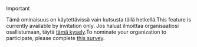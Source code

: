 > [!IMPORTANT]
> <span data-ttu-id="632ce-101">Tämä ominaisuus on käytettävissä vain kutsusta tällä hetkellä.</span><span class="sxs-lookup"><span data-stu-id="632ce-101">This feature is currently available by invitation only.</span></span> <span data-ttu-id="632ce-102">Jos haluat ilmoittaa organisaatiosi osallistumaan, täytä [tämä kysely](https://aka.ms/ax2012upgrade).</span><span class="sxs-lookup"><span data-stu-id="632ce-102">To nominate your organization to participate, please complete [this survey](https://aka.ms/ax2012upgrade).</span></span> 
